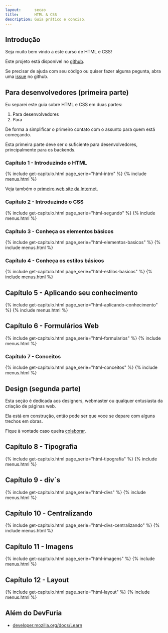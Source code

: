 ```yaml
---
layout:      secao
title:       HTML & CSS
description: Guia prático e conciso.
---
```


## Introdução

Seja muito bem vindo a este curso de HTML e CSS!

Este projeto está disponível no [github](https://github.com/flaviomicheletti/html-css).

Se precisar de ajuda com seu código ou quiser fazer alguma pegunta, abra uma
[issue](https://github.com/flaviomicheletti/html-css/issues) no github.


## Para desenvolvedores (primeira parte)

Eu separei este guia sobre HTML e CSS em duas partes:

1. Para desenvolvedores
2. Para

De forma a simplificar o primeiro contato com o assunto para quem está começando.

Esta primeira parte deve ser o suficiente para desenvolvedores, principalmente para os backends.


### Capítulo 1 - Introduzindo o HTML

{% include get-capitulo.html page_serie="html-intro" %}
{% include menus.html %}

Veja também o [primeiro web site da Internet](http://info.cern.ch/hypertext/WWW/TheProject.html).


### Capítulo 2 - Introduzindo o CSS

{% include get-capitulo.html page_serie="html-segundo" %}
{% include menus.html %}


### Capítulo 3 - Conheça os elementos básicos

{% include get-capitulo.html page_serie="html-elementos-basicos" %}
{% include menus.html %}


### Capítulo 4 - Conheça os estilos básicos

{% include get-capitulo.html page_serie="html-estilos-basicos" %}
{% include menus.html %}


## Capítulo 5 - Aplicando seu conhecimento

{% include get-capitulo.html page_serie="html-aplicando-conhecimento" %}
{% include menus.html %}


## Capítulo 6 - Formulários Web

{% include get-capitulo.html page_serie="html-formularios" %}
{% include menus.html %}


### Capítulo 7 - Conceitos

{% include get-capitulo.html page_serie="html-conceitos" %}
{% include menus.html %}


## Design (segunda parte)

Esta seção é dedicada aos designers, webmaster ou qualquer entusiasta da
criação de páginas web.

Ela está em construção, então pode ser que voce se depare com alguns trechos em obras.

Fique à vontade caso queira [colaborar](https://github.com/flaviomicheletti/html-css/issues).


## Capítulo 8 - Tipografia

{% include get-capitulo.html page_serie="html-tipografia" %}
{% include menus.html %}


## Capítulo 9 - div´s

{% include get-capitulo.html page_serie="html-divs" %}
{% include menus.html %}


## Capítulo 10 - Centralizando

{% include get-capitulo.html page_serie="html-divs-centralizando" %}
{% include menus.html %}


## Capítulo 11 - Imagens

{% include get-capitulo.html page_serie="html-imagens" %}
{% include menus.html %}


## Capítulo 12 - Layout

{% include get-capitulo.html page_serie="html-layout" %}
{% include menus.html %}



<!--
## Sua vez...

__...contribua!__

- Encontrou algum erro de português (eu sou bom nisso rsss) ?
- Algum texto mal redigido ou muito curto ?
- Você acha que pode melhorar algum artigo ?
- Gostaria de criar um artigo sobre HTML e/ou CSS ?

Você pode clonar o [projeto](https://github.com/devfuria../) do GitHub e nos enviar um pull request.

Veja [quem já contribuiu](https://github.com/devfuria/devfuria.com.br/graphs/contributors) com o projeto!!!


__...faltou cobrir algum tópico ?__

Esse é um mini-curso sobre HTML e CSS, mas minha intenção é fazê-lo crescer cada vez mais. Eu jé tenho alguns tópicos em mente
que irei cobrir e tenho a certeza que você também deve ter alguma coisa em mente, que tal compartilhar a sua ideia ?

Na lista de [issus do repositório](https://github.com/devfuria../issues) você poderá ver o que já temos em mente
(para evitar de criar um item duplicado). Fique à vontade para adicionar o item que você quizer. Também poderá escrever
um comentário nos itens já existentes.

Vamos lá!!! Sua ideia será sempre bem vinda!

__...seu feedback, sua sugestão!__

Preciso de seu feedback!

Eu preparei este curso de HTML e CSS com o objetivo de ser um curso realmente eficaz. Agora preciso que você me dê o seu
feedback sobre o curso, por exemplo...

- O que achou do curso, de sua qualidade?
- Faltou alguma explicação?
- O que você tiraria?
- O que você manteria?
- Você sugere alguma melhoria?
- Diga o que estiver em sua mente!

Conto com sua participação para eu poder melhorar cada vez este pequeno curso.
-->

## Além do DevFuria

- [developer.mozilla.org/docs/Learn](https://developer.mozilla.org/en-US/docs/Learn)

